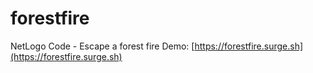 # forestfire

NetLogo Code - Escape a forest fire
Demo: [https://forestfire.surge.sh](https://forestfire.surge.sh)
